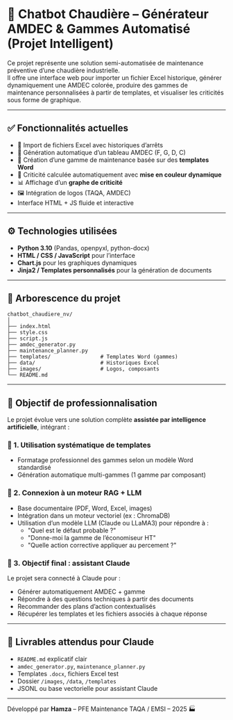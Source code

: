# 🤖 Chatbot Chaudière – Générateur AMDEC & Gammes Automatisé (Projet Intelligent)

Ce projet représente une solution semi-automatisée de maintenance préventive d’une chaudière industrielle.  
Il offre une interface web pour importer un fichier Excel historique, générer dynamiquement une AMDEC colorée, produire des gammes de maintenance personnalisées à partir de templates, et visualiser les criticités sous forme de graphique.

---

## ✅ Fonctionnalités actuelles

- 📁 Import de fichiers Excel avec historiques d’arrêts
- 🧠 Génération automatique d’un tableau AMDEC (F, G, D, C)
- 📄 Création d’une gamme de maintenance basée sur des **templates Word**
- 🎯 Criticité calculée automatiquement avec **mise en couleur dynamique**
- 📊 Affichage d’un **graphe de criticité**
- 🖼️ Intégration de logos (TAQA, AMDEC)
- Interface HTML + JS fluide et interactive

---

## ⚙️ Technologies utilisées

- **Python 3.10** (Pandas, openpyxl, python-docx)
- **HTML / CSS / JavaScript** pour l’interface
- **Chart.js** pour les graphiques dynamiques
- **Jinja2 / Templates personnalisés** pour la génération de documents

---

## 📂 Arborescence du projet

```
chatbot_chaudiere_nv/
│
├── index.html
├── style.css
├── script.js
├── amdec_generator.py
├── maintenance_planner.py
├── templates/                # Templates Word (gammes)
├── data/                     # Historiques Excel
├── images/                   # Logos, composants
└── README.md
```

---

## 🚀 Objectif de professionnalisation

Le projet évolue vers une solution complète **assistée par intelligence artificielle**, intégrant :

### 🧱 1. Utilisation systématique de templates
- Formatage professionnel des gammes selon un modèle Word standardisé
- Génération automatique multi-gammes (1 gamme par composant)

### 🔗 2. Connexion à un moteur **RAG + LLM**
- Base documentaire (PDF, Word, Excel, images)
- Intégration dans un moteur vectoriel (ex : ChromaDB)
- Utilisation d’un modèle LLM (Claude ou LLaMA3) pour répondre à :
  - "Quel est le défaut probable ?"
  - "Donne-moi la gamme de l’économiseur HT"
  - "Quelle action corrective appliquer au percement ?"

### 🧠 3. Objectif final : assistant Claude

Le projet sera connecté à Claude pour :
- Générer automatiquement AMDEC + gamme
- Répondre à des questions techniques à partir des documents
- Recommander des plans d’action contextualisés
- Récupérer les templates et les fichiers associés à chaque réponse

---

## 📌 Livrables attendus pour Claude

- `README.md` explicatif clair
- `amdec_generator.py`, `maintenance_planner.py`
- Templates `.docx`, fichiers Excel test
- Dossier `/images`, `/data`, `/templates`
- JSONL ou base vectorielle pour assistant Claude

---

Développé par **Hamza** – PFE Maintenance TAQA / EMSI – 2025 🏭